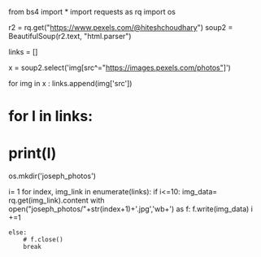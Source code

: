 from bs4 import \*
import requests as rq
import os

r2 = rq.get("https://www.pexels.com/@hiteshchoudhary")
soup2 = BeautifulSoup(r2.text, "html.parser")

links = []

x = soup2.select('img[src^="https://images.pexels.com/photos"]')

for img in x :
links.append(img['src'])

# for l in links:

# print(l)

os.mkdir('joseph_photos')

i= 1
for index, img_link in enumerate(links):
if i<=10:
img_data= rq.get(img_link).content
with open("joseph_photos/"+str(index+1)+'.jpg','wb+') as f:
f.write(img_data)
i +=1

    else:
        # f.close()
        break
